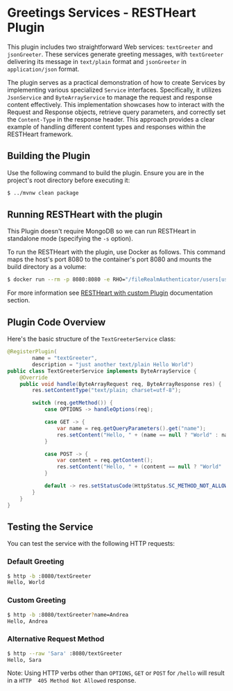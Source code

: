 # Greetings Services - RESTHeart Plugin

This plugin includes two straightforward Web services: `textGreeter` and `jsonGreeter`. These services generate greeting messages, with `textGreeter` delivering its message in `text/plain` format and `jsonGreeter` in `application/json` format.

The plugin serves as a practical demonstration of how to create Services by implementing various specialized `Service` interfaces. Specifically, it utilizes `JsonService` and `ByteArrayService` to manage the request and response content effectively. This implementation showcases how to interact with the Request and Response objects, retrieve query parameters, and correctly set the `Content-Type` in the response header. This approach provides a clear example of handling different content types and responses within the RESTHeart framework.

## Building the Plugin

Use the following command to build the plugin. Ensure you are in the project's root directory before executing it:

```bash
$ ../mvnw clean package
```

## Running RESTHeart with the plugin

This Plugin doesn't require MongoDB so we can run RESTHeart in standalone mode (specifying the `-s` option).

To run the RESTHeart with the plugin, use Docker as follows. This command maps the host's port 8080 to the container's port 8080 and mounts the build directory as a volume:

```bash
$ docker run --rm -p 8080:8080 -e RHO="/fileRealmAuthenticator/users[userid='admin']/password->'secret';/http-listener/host->'0.0.0.0'" -v ./target:/opt/restheart/plugins/custom softinstigate/restheart:latest -s
```

For more information see [RESTHeart with custom Plugin](https://restheart.org/docs/setup-with-docker#run-restheart-with-custom-plugin) documentation section.

## Plugin Code Overview

Here's the basic structure of the `TextGreeterService` class:

```java
@RegisterPlugin(
        name = "textGreeter",
        description = "just another text/plain Hello World")
public class TextGreeterService implements ByteArrayService {
    @Override
    public void handle(ByteArrayRequest req, ByteArrayResponse res) {
        res.setContentType("text/plain; charset=utf-8");

        switch (req.getMethod()) {
            case OPTIONS -> handleOptions(req);

            case GET -> {
                var name = req.getQueryParameters().get("name");
                res.setContent("Hello, " + (name == null ? "World" : name.getFirst()));
            }

            case POST -> {
                var content = req.getContent();
                res.setContent("Hello, " + (content == null ? "World" : new String(content)));
            }

            default -> res.setStatusCode(HttpStatus.SC_METHOD_NOT_ALLOWED);
        }
    }
}
```
## Testing the Service

You can test the service with the following HTTP requests:

### Default Greeting

```bash
$ http -b :8080/textGreeter
Hello, World
```

### Custom Greeting

```bash
$ http -b :8080/textGreeter?name=Andrea
Hello, Andrea
```

### Alternative Request Method

```bash
$ http --raw 'Sara' :8080/textGreeter
Hello, Sara
```

Note: Using HTTP verbs other than `OPTIONS`, `GET` or `POST` for `/hello` will result in a `HTTP  405 Method Not Allowed` response.